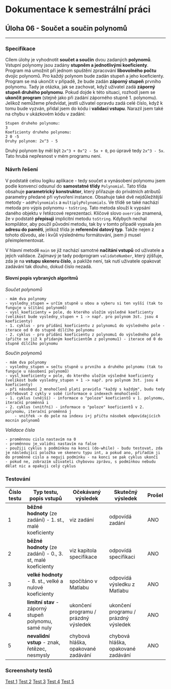 # Dokumentace k semestrální práci
## Úloha 06 - Součet a součin polynomů
---
### Specifikace
Cílem úlohy je vyhodnotit **součet a součin** dvou zadaných **polynomů**. Vstupní polynomy jsou zadány **stupněm a jednotlivými koeficienty**. Program má umožnit při jednom spuštění zpracování **libovolného počtu** dvojic polynomů. Pro každý polynom bude zadán stupeň a jeho koeficienty. Program se má ukončit v případě, že bude zadán **záporný stupeň** prvního polynomu.
Tady je otázka, jak se zachovat, když uživatel zadá **záporný stupeň druhého polynomu**. Pokud dojde k této situaci, rozhodl jsem se **ukončit program** (stejně jako při zadání záporného stupně 1. polynomu). Jelikož nemůžeme předvídat, jestli uživatel opravdu zadá celé číslo, když k tomu bude vyzván, přidal jsem do kódu i **validaci vstupu**. Narazil jsem také na chybu v ukázkovém kódu v zadání:
```
Stupen druheho polynomu:
3
Koeficienty druheho polynomu:
2 0 -5
Druhy polynom: 2x^3 - 5
```
Druhý polynom by měl být `2x^3 + 0x^2 - 5x + 0`, po úpravě tedy `2x^3 - 5x`. Tato hrubá nepřesnost v mém programu není.

### Návrh řešení
V podstatě celou logiku aplikace - tedy součet a vynásobení polynomu jsem podle konvencí odsunul do **samostatné třídy** `Polynomial`. Tato třída obsahuje **parametrický konstruktor**, který přiřazuje do privátních atributů parametry předané při vytvoření instance. Obsahuje také dvě nejdůležitější metody - `addPolynomials` a `multiplyPolynomials`.
Ve třídě se také nachází metoda pro výpis polynomu - `toString`. Tato metoda slouží k vypsání daného objektu v řetězcové reprezentaci. Klíčové slovo `override` znamená, že v podstatě **přepisuji** implicitní metodu `toString`. Kdybych nechal kompilátor, aby použil původní metodu, tak by v tomto případě vypsala jen **adresu do paměti**, jelikož třída je **referenční datový typ**. Takže nejen z tohoto důvodu, ale i kvůli výslednému formátování, jsem ji musel přeimplementovat.

V hlavní metodě `main` se již nachází samotné **načítání vstupů** od uživatele a jejich validace. Zajímavý je tady podprogram `validateNumber`, který zjišťuje, zda je na **vstupu skeneru číslo**, a pakliže není, tak nutí uživatele opakovat zadávání tak dlouho, dokud číslo nezadá.

#### Slovní popis vybraných algoritmů
*Součet polynomů*
```
- mám dva polynomy
- vysledny_stupen = určím stupně u obou a vyberu si ten vyšší (tak to funguje u sčítání polynomů)
- vysl_koeficienty = pole, do kterého uložím výsledné koeficienty (velikost bude vysledny_stupen + 1 -> např. pro polynom 3st. jsou 4 koeficienty)
- 1. cyklus - pro přidání koeficientu z polynomu1 do výsledného pole - iterace od 0 do stupně dílčího polynomu
- 2. cyklus - pro přidání koeficientu z polynomu1 do výsledného pole (přičte se již k přidaným koeficientům z polynomu1) - iterace od 0 do stupně dílčího polynomu
```
*Součin polynomů*
```
- mám dva polynomy
- vysledny_stupen = sečtu stupně u prvního a druhého polynomu (tak to funguje u násobení polynomů)
- vysl_koeficienty = pole, do kterého uložím výsledné koeficienty (velikost bude vysledny_stupen + 1 -> např. pro polynom 3st. jsou 4 koeficienty)
- při násobení 2 mnohočlenů platí pravidlo "každý s každým", budu tedy potřebovat 2 cykly v sobě (informace o indexech mnohočlenů)
- 1. cyklus (vnější) - informace o "poloze" koeficientů v 1. polynomu, iterační proměnná i
- 2. cyklus (vnitřní) - informace o "poloze" koeficientů v 2. polynomu, iterační proměnná j
    - vnitřek -> do pole na indexu i+j přičtu násobek odpovídajících mocnin polynomů
```
*Validace čísla*
```
- proměnnou cislo nastavím na 0
- proměnnou je_validni nastavím na false
- použiji cyklus s podmínkou na konci (do-while) - budu testovat, zda je následující položka ve skeneru typu int, a pokud ano, přiřadím ji do proměnné cislo a neguji podmínku - na konci se pak cyklus ukončí
- pokud ne, zobrazím uživateli chybovou zprávu, s podmínkou nebudu dělat nic a opakuji celý cyklus
```

### Testování
| Číslo testu 	| Typ testu, popis vstupů                                	| Očekávaný výsledek                   	| Skutečný výsledek                    	| Prošel 	|
|-------------	|--------------------------------------------------------	|--------------------------------------	|--------------------------------------	|--------	|
| 1           	| **běžné hodnoty** (ze zadání) - 1. st., malé koeficienty    	| viz zadání                           	| odpovídá zadání                      	| ANO    	|
| 2           	| **běžné hodnoty** (ze zadání) - 0., 3. st, malé koeficienty 	| viz kapitola specifikace                 	| odpovídá specifikaci                 	| ANO    	|
| 3           	| **velké hodnoty** - 8. st., velké a nulové koeficienty      	| spočítáno v Matlabu                  	| odpovídá výsledku z Matlabu          	| ANO    	|
| 4           	| **limitní stav** - záporný stupeň polynomu, samé nuly      	| ukončení programu / prázdný výsledek 	| ukončení programu / prázdný výsledek 	| ANO    	|
| 5           	| **nevalidní vstup** - znak, řetězec, nesmysly              	| chybová hláška, opakované zadávání   	| chybová hláška, opakované zadávání   	| ANO    	|

### Screenshoty testů
[Test 1](./img/test01.png)
[Test 2](./img/test02.png)
[Test 3](./img/test03.png)
[Test 4](./img/test04.png)
[Test 5](./img/test05.png)